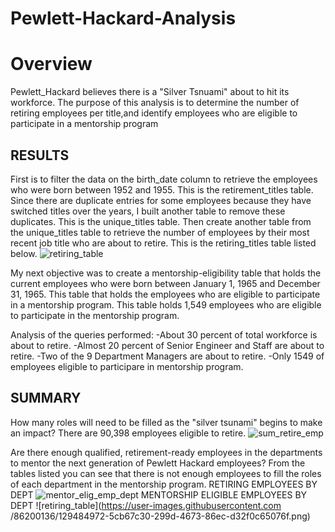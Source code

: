 # Pewlett-Hackard-Analysis

# Overview
Pewlett_Hackard believes there is a "Silver Tsnuami" about to hit its workforce. The purpose of this analysis is to determine the number of retiring employees per title,and identify employees who are eligible to participate in a mentorship program

## RESULTS
First is to filter the data on the birth_date column to retrieve the employees who were born between 1952 and 1955. This is the retirement_titles table. 
Since there are duplicate entries for some employees because they have switched titles over the years, I built another table to remove these duplicates.
This is the unique_titles table. Then create another table from the unique_titles table to retrieve the number of employees by their most recent job title
who are about to retire. This is the retiring_titles table listed below. ![retiring_table](https://user-images.githubusercontent.com/86200136/129483638-99f6fb73-b099-475a-8ed9-5bacb1e5e81e.png)

My next objective was to create a mentorship-eligibility table that holds the current employees who were born between January 1, 1965 and December 31, 1965. 
This table that holds the employees who are eligible to participate in a mentorship program. This table holds 1,549 employees who are eligible to participate in the mentorship program.

Analysis of the queries performed:
-About 30 percent of total workforce is about to retire.
-Almost 20 percent of Senior Engineer and Staff are about to retire.
-Two of the 9 Department Managers are about to retire. 
-Only 1549 of employees eligible to participare in mentorship program. 


## SUMMARY
How many roles will need to be filled as the "silver tsunami" begins to make an impact?
There are 90,398 employees eligible to retire. 
![sum_retire_emp](https://user-images.githubusercontent.com/86200136/129484743-0b69358a-8276-40bf-ba42-70b68d2bc579.png)

Are there enough qualified, retirement-ready employees in the departments to mentor the next generation of Pewlett Hackard employees?
From the tables listed you can see that there is not enough employees to fill the roles of each department in the mentorship program.
RETIRING EMPLOYEES BY DEPT                                             ![mentor_elig_emp_dept](https://user-images.githubusercontent.com/86200136/129485019-62bd9491-ab51-41a1-8e70-ee9b090f2317.png)
MENTORSHIP ELIGIBLE EMPLOYEES BY DEPT
![retiring_table](https://user-images.githubusercontent.com
/86200136/129484972-5cb67c30-299d-4673-86ec-d32f0c65076f.png)
